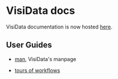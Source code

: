 # VisiData docs

VisiData documentation is now hosted [here](http://visidata.org).

## User Guides

* [man](http://visidata.org/man), VisiData's manpage

* [tours of workflows](http://visidata.org/tour)
